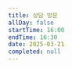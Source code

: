 ```yaml
---
title: 상담 방문
allDay: false
startTime: 16:00
endTime: 16:30
date: 2025-03-21
completed: null
---
```

